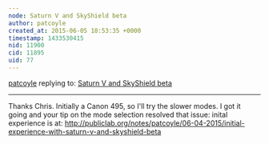 ```yaml
---
node: Saturn V and SkyShield beta 
author: patcoyle
created_at: 2015-06-05 18:53:35 +0000
timestamp: 1433530415
nid: 11900
cid: 11895
uid: 77
---
```




[patcoyle](../profile/patcoyle) replying to: [Saturn V and SkyShield beta ](../notes/cfastie/05-29-2015/saturn-v-and-skyshield-beta)

----
Thanks Chris. Initially a Canon 495, so I'll try the slower modes. I got it going and your tip on the mode selection resolved that issue: inital experience is at:
http://publiclab.org/notes/patcoyle/06-04-2015/initial-experience-with-saturn-v-and-skyshield-beta